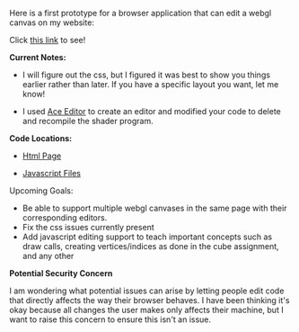 Here is a first prototype for a browser application that can edit a webgl canvas on my website:

Click [this link](https://justinamstadt.com/opengl-tutorials/) to see!

**Current Notes:**

- I will figure out the css, but I figured it was best to show you things earlier rather than later. If you have a specific layout you want, let me know!

- I used [Ace Editor](https://ace.c9.io/) to create an editor and modified your code to delete and recompile the shader program.

**Code Locations:**

- [Html Page](https://github.com/JustinAmstadt/justinamstadt.com/blob/main/interactive_opengl/templates/interactive_opengl/cubeTest.html)

- [Javascript Files](https://github.com/JustinAmstadt/justinamstadt.com/tree/main/static/js/interactive_opengl)

Upcoming Goals:
- Be able to support multiple webgl canvases in the same page with their corresponding editors.
- Fix the css issues currently present
- Add javascript editing support to teach important concepts such as draw calls, creating vertices/indices as done in the cube assignment, and any other

**Potential Security Concern**

I am wondering what potential issues can arise by letting people edit code that directly affects the way their browser behaves. I have been thinking it's okay because all changes the user makes only affects their machine, but I want to raise this concern to ensure this isn't an issue.